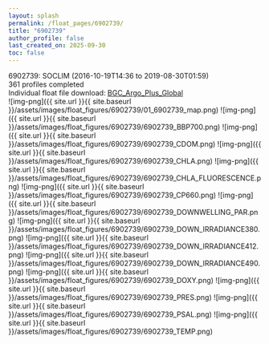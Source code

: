 ```yaml
---
layout: splash
permalink: /float_pages/6902739/
title: "6902739"
author_profile: false
last_created_on: 2025-09-30
toc: false
---
```

 
6902739: SOCLIM (2016-10-19T14:36 to 2019-08-30T01:59)\
361 profiles completed\
Individual float file download: [BGC_Argo_Plus_Global](https://ftp.soest.hawaii.edu/bgc_argo_plus/Individual_Floats/outliers_removed/6902739_Sprof_processed.nc)\
![img-png]({{ site.url }}{{ site.baseurl }}/assets/images/float_figures/6902739/01_6902739_map.png)
![img-png]({{ site.url }}{{ site.baseurl }}/assets/images/float_figures/6902739/6902739_BBP700.png)
![img-png]({{ site.url }}{{ site.baseurl }}/assets/images/float_figures/6902739/6902739_CDOM.png)
![img-png]({{ site.url }}{{ site.baseurl }}/assets/images/float_figures/6902739/6902739_CHLA.png)
![img-png]({{ site.url }}{{ site.baseurl }}/assets/images/float_figures/6902739/6902739_CHLA_FLUORESCENCE.png)
![img-png]({{ site.url }}{{ site.baseurl }}/assets/images/float_figures/6902739/6902739_CP660.png)
![img-png]({{ site.url }}{{ site.baseurl }}/assets/images/float_figures/6902739/6902739_DOWNWELLING_PAR.png)
![img-png]({{ site.url }}{{ site.baseurl }}/assets/images/float_figures/6902739/6902739_DOWN_IRRADIANCE380.png)
![img-png]({{ site.url }}{{ site.baseurl }}/assets/images/float_figures/6902739/6902739_DOWN_IRRADIANCE412.png)
![img-png]({{ site.url }}{{ site.baseurl }}/assets/images/float_figures/6902739/6902739_DOWN_IRRADIANCE490.png)
![img-png]({{ site.url }}{{ site.baseurl }}/assets/images/float_figures/6902739/6902739_DOXY.png)
![img-png]({{ site.url }}{{ site.baseurl }}/assets/images/float_figures/6902739/6902739_PRES.png)
![img-png]({{ site.url }}{{ site.baseurl }}/assets/images/float_figures/6902739/6902739_PSAL.png)
![img-png]({{ site.url }}{{ site.baseurl }}/assets/images/float_figures/6902739/6902739_TEMP.png)

